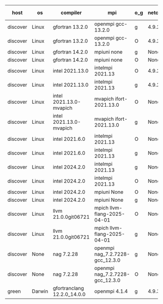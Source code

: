 

| host     | os       | compiler                              | mpi                      | o_g        | netcdf        | build       | u_pass          | u_fail          | s_pass            | s_fail            | e_pass             | e_fail             | nuopc_pass       | nuopc_fail       | artifacts link          |
|----------|----------|---------------------------------------|--------------------------|------------|---------------|-------------|-----------------|-----------------|-------------------|-------------------|--------------------|--------------------|------------------|------------------|-------------------------|
| discover | Linux | gfortran 13.2.0 | openmpi gcc-13.2.0  | g | 4.9.2  | PASS | 14233 | 0 | 51 | 0 | 81 | 0 | 57 | 0 | <a href="https://github.com/esmf-org/esmf-test-artifacts/tree/6cc5dcf25d39efba4dd155a7ab22cf2159b440fb/develop/gfortran/13.2.0/g/openmpi/gcc-13.2.0" target="_blank">6cc5dcf</a> | 
| discover | Linux | gfortran 13.2.0 | openmpi gcc-13.2.0  | O | 4.9.2  | PASS | 14233 | 0 | 51 | 0 | 81 | 0 | 57 | 0 | <a href="https://github.com/esmf-org/esmf-test-artifacts/tree/73f3891a28d9386b2073272eb3c53525d7cbaa70/develop/gfortran/13.2.0/O/openmpi/gcc-13.2.0" target="_blank">73f3891</a> | 
| discover | Linux | gfortran 14.2.0 | mpiuni none  | g | None  | PASS | 12562 | 0 | 9 | 0 | 43 | 0 | None | None | <a href="https://github.com/esmf-org/esmf-test-artifacts/tree/815da97a390b3a7dff1ff1672ab9dbe35fa97848/develop/gfortran/14.2.0/g/mpiuni/none" target="_blank">815da97</a> | 
| discover | Linux | gfortran 14.2.0 | mpiuni none  | O | None  | PASS | 12562 | 0 | 9 | 0 | 43 | 0 | None | None | <a href="https://github.com/esmf-org/esmf-test-artifacts/tree/bfa53b357a254a392402aa815e8c78a6364a8de6/develop/gfortran/14.2.0/O/mpiuni/none" target="_blank">bfa53b3</a> | 
| discover | Linux | intel 2021.13.0 | intelmpi 2021.13  | O | 4.9.2  | PASS | 14233 | 0 | 51 | 0 | 81 | 0 | 57 | 0 | <a href="https://github.com/esmf-org/esmf-test-artifacts/tree/f7abab0c0c7a6b36e2d49752c87ab5eb10cef47c/develop/intel/2021.13.0/O/intelmpi/2021.13" target="_blank">f7abab0</a> | 
| discover | Linux | intel 2021.13.0 | intelmpi 2021.13  | g | 4.9.2  | PASS | 14233 | 0 | 51 | 0 | 81 | 0 | 57 | 0 | <a href="https://github.com/esmf-org/esmf-test-artifacts/tree/5736a2893537b873218b062b016c2c83862cf2b5/develop/intel/2021.13.0/g/intelmpi/2021.13" target="_blank">5736a28</a> | 
| discover | Linux | intel 2021.13.0-mvapich | mvapich ifort-2021.13.0  | O | None  | PASS | 14233 | 0 | 51 | 0 | 81 | 0 | 57 | 0 | <a href="https://github.com/esmf-org/esmf-test-artifacts/tree/635595813505fb5c6095338e8ef41e55e54bbfb4/develop/intel/2021.13.0-mvapich/O/mvapich/ifort-2021.13.0" target="_blank">6355958</a> | 
| discover | Linux | intel 2021.13.0-mvapich | mvapich ifort-2021.13.0  | g | None  | PASS | 14233 | 0 | 51 | 0 | 81 | 0 | 57 | 0 | <a href="https://github.com/esmf-org/esmf-test-artifacts/tree/24bc08c59dd789dffb5d09fc31161ed1c05a665c/develop/intel/2021.13.0-mvapich/g/mvapich/ifort-2021.13.0" target="_blank">24bc08c</a> | 
| discover | Linux | intel 2021.6.0 | intelmpi 2021.13  | O | None  | PASS | 14233 | 0 | 51 | 0 | 81 | 0 | 57 | 0 | <a href="https://github.com/esmf-org/esmf-test-artifacts/tree/566224d3807e4341cf902603c65b7e9d2b7480dc/develop/intel/2021.6.0/O/intelmpi/2021.13" target="_blank">566224d</a> | 
| discover | Linux | intel 2021.6.0 | intelmpi 2021.13  | g | None  | PASS | 14233 | 0 | 51 | 0 | 81 | 0 | 57 | 0 | <a href="https://github.com/esmf-org/esmf-test-artifacts/tree/1f06e68be4ca92e8459ac4f1cdd3f853a8c46f8a/develop/intel/2021.6.0/g/intelmpi/2021.13" target="_blank">1f06e68</a> | 
| discover | Linux | intel 2024.2.0 | intelmpi 2021.13  | g | None  | PASS | 14232 | 1 | 51 | 0 | 81 | 0 | 57 | 0 | <a href="https://github.com/esmf-org/esmf-test-artifacts/tree/94aa37da4c06debf1e32320f852ec7823331472a/develop/intel/2024.2.0/g/intelmpi/2021.13" target="_blank">94aa37d</a> | 
| discover | Linux | intel 2024.2.0 | intelmpi 2021.13  | O | None  | PASS | 14233 | 0 | 51 | 0 | 81 | 0 | 57 | 0 | <a href="https://github.com/esmf-org/esmf-test-artifacts/tree/66e39a610b61e1c9ca30db4e2d5e96a5a83b0fe5/develop/intel/2024.2.0/O/intelmpi/2021.13" target="_blank">66e39a6</a> | 
| discover | Linux | intel 2024.2.0 | mpiuni None  | O | None  | PASS | 12562 | 0 | 9 | 0 | 43 | 0 | None | None | <a href="https://github.com/esmf-org/esmf-test-artifacts/tree/6332cddaded479f42275a767a948db148da11c7b/develop/intel/2024.2.0/O/mpiuni/None" target="_blank">6332cdd</a> | 
| discover | Linux | intel 2024.2.0 | mpiuni None  | g | None  | PASS | 12561 | 1 | 9 | 0 | 43 | 0 | None | None | <a href="https://github.com/esmf-org/esmf-test-artifacts/tree/46f965fbef67eac3c31792f2cd4bcbf6e4b0565d/develop/intel/2024.2.0/g/mpiuni/None" target="_blank">46f965f</a> | 
| discover | Linux | llvm 21.0.0git06721 | mpich llvm-flang-2025-04-01  | O | None  | PASS | 14215 | 18 | 18 | 33 | 76 | 5 | 0 | 57 | <a href="https://github.com/esmf-org/esmf-test-artifacts/tree/ba243ecc93f81c5b723775cc851ed937c1d1a3e4/develop/llvm/21.0.0git06721/O/mpich/llvm-flang-2025-04-01" target="_blank">ba243ec</a> | 
| discover | Linux | llvm 21.0.0git06721 | mpich llvm-flang-2025-04-01  | g | None  | PASS | 14215 | 18 | 18 | 33 | 76 | 5 | 0 | 57 | <a href="https://github.com/esmf-org/esmf-test-artifacts/tree/51a031827837ffb2f8b3119e942fb10bb5b1f420/develop/llvm/21.0.0git06721/g/mpich/llvm-flang-2025-04-01" target="_blank">51a0318</a> | 
| discover | None | nag 7.2.28 | openmpi nag_7.2.7228-gcc_12.3.0  | g | None  | FAIL | None | None | None | None | None | None | None | None | <a href="https://github.com/esmf-org/esmf-test-artifacts/tree/43c6f309912a5a65287064570d45139e061cc11b/develop/nag/7.2.28/g/openmpi/nag_7.2.7228-gcc_12.3.0" target="_blank">43c6f30</a> | 
| discover | None | nag 7.2.28 | openmpi nag_7.2.7228-gcc_12.3.0  | O | None  | FAIL | None | None | None | None | None | None | None | None | <a href="https://github.com/esmf-org/esmf-test-artifacts/tree/c96975c400eb263f12031f15e1f902e272b4ecf9/develop/nag/7.2.28/O/openmpi/nag_7.2.7228-gcc_12.3.0" target="_blank">c96975c</a> | 
| green | Darwin | gfortranclang 12.2.0_14.0.0 | openmpi 4.1.4  | g | 4.9.3  | PASS | 14233 | 0 | 51 | 0 | 81 | 0 | 58 | 0 | <a href="https://github.com/esmf-org/esmf-test-artifacts/tree/98682ae1ec5cddbf0b9af193dd617d35f1bf62e0/develop/gfortranclang/12.2.0_14.0.0/g/openmpi/4.1.4" target="_blank">98682ae</a> | 
